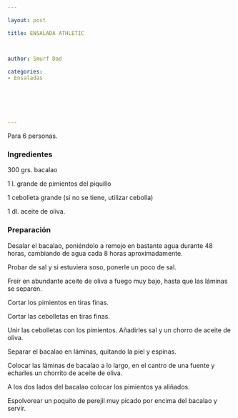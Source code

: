 ```yaml
---

layout: post

title: ENSALADA ATHLETIC



author: Smurf Dad

categories:
- Ensaladas






---
```


Para 6 personas.

<h3>Ingredientes</h3>

300 grs. bacalao

1 l. grande de pimientos del piquillo

1 cebolleta grande (si no se tiene, utilizar cebolla)

1 dl. aceite de oliva.

<h3>Preparación</h3>

Desalar el bacalao, poniéndolo a remojo en bastante agua durante 48 horas, cambiando de agua cada 8 horas aproximadamente.

Probar de sal y si estuviera soso, ponerle un poco de sal.

Freír en abundante aceite de oliva a fuego muy bajo, hasta que las láminas se separen.

Cortar los pimientos en tiras finas.

Cortar las cebolletas en tiras finas.

Unir las cebolletas con los pimientos. Añadirles sal y un chorro de aceite de oliva.

Separar el bacalao en láminas, quitando la piel y espinas.

Colocar las láminas de bacalao a lo largo, en el cantro de una fuente y echarles un chorrito de aceite de oliva.

A los dos lados del bacalao colocar los pimientos ya aliñados.

Espolvorear un poquito de perejil muy picado por encima del bacalao y servir.

